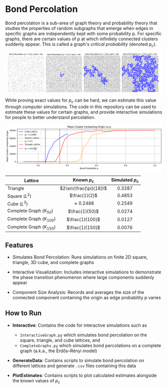 # Bond Percolation

Bond percolation is a sub-area of graph theory and probability theory that studies the properties of random subgraphs that emerge when edges in specific graphs are
independently kept with some probability p. For specific graphs, there are certain values of p at which infinitely connected clusters suddenly appear. This is called 
a graph's _critical probability_ (denoted $p_c$).

<img src ="Figures/f1.png" width="600px" maxWidth="600px" />

While proving exact values for $p_c$ can be hard, we can estimate this value through computer simulations. The code in this repository can be used to estimate these values for 
certain graphs, and provide interactive simulations for people to better understand percolation.

<img src ="Figures/est_probs.png" width="600px" maxWidth="600px" />



| Lattice  | Known $p_c$ | Simulated $p_c$
| ------------- | :-------------: | :-------------: |
| Triangle | $2\sin(\frac{\pi}{18})$ | 0.3287 |
| Square ($L^2$)  | $\frac{1}{2}$ | 0.4853 |
| Cube ($L^3$) | $\approx 0.2488$  | 0.2549 |
| Complete Graph ($K_{50}$)  | $\frac{1}{50}$ | 0.0274 |
| Complete Graph ($K_{100}$)  | $\frac{1}{100}$ | 0.0127 |
| Complete Graph ($K_{150}$)  | $\frac{1}{150}$ | 0.0076 |


## Features
- Simulates Bond Percolation: Runs simulations on finite 2D square, triangle, 3D cube, and complete graphs

- Interactive Visualization: Includes interactive simulations to demonstrate the phase transition phenomenon where large components suddenly appear

- Component Size Analysis: Records and averages the size of the connected component containing the origin as edge probability p varies

## How to Run

- **Interactive**: Contains the code for interactive simulations such as
  -  `InteractiveGraph.py` which simulates bond percolation on the square, triangle, and cube lattices, and
  -  `CompleteGraphs.py` which simulates bond percolations on a complete graph (a.k.a., the Erdős–Rényi model)

- **GenerateData**: Contains scripts to simulate bond percolation on different lattices and generate `.csv` files containing this data
- **PlotEstimates**: Contains scripts to plot calculated estimates alongside the known values of $p_c$
